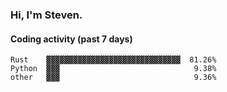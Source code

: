 ### Hi, I'm Steven.

#### Coding activity (past 7 days)
```
Rust    ▓▓▓▓▓▓▓▓▓▓▓▓▓▓▓▓▓▓▓▓▓▓▓▓▓▓▓▓▓▓  81.26%
Python  ▓▓▓                              9.38%
other   ▓▓▓                              9.36%
```
